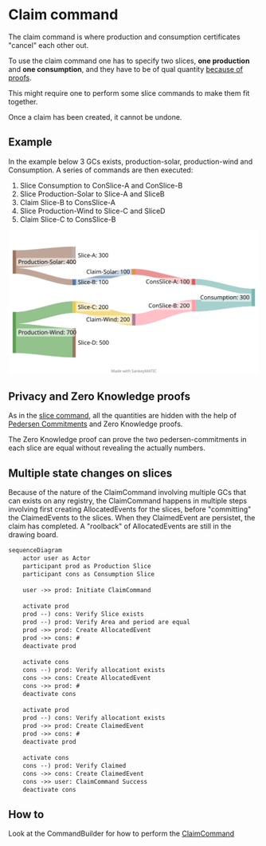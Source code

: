 # Claim command

The claim command is where production and consumption certificates "cancel" each other out.

To use the claim command one has to specify two slices, **one production** and **one consumption**, and they have to be of qual quantity [because of proofs](#privacy-and-zero-knowledge-proofs).

This might require one to perform some slice commands to make them fit together.

Once a claim has been created, it cannot be undone.

## Example

In the example below 3 GCs exists, production-solar, production-wind and Consumption.
A series of commands are then executed:

1. Slice Consumption to ConSlice-A and ConSlice-B
2. Slice Production-Solar to Slice-A and SliceB
3. Claim Slice-B to ConsSlice-A
4. Slice Production-Wind to Slice-C and SliceD
5. Claim Slice-C to ConsSlice-B

![Sankey diagram of GC Slices](claim_sankey.svg)
<!-- https://sankeymatic.com/build/
Production-Solar [300] Slice-A
Production-Solar [100] Slice-B

Slice-B [100] Claim-Solar
Claim-Solar  [100] ConsSlice-A
ConsSlice-A [100] Consumption

Production-Wind [200] Slice-C

Slice-C [200] Claim-Wind
Claim-Wind  [200] ConSlice-B

Production-Wind [500] Slice-D
ConSlice-B [200] Consumption
 -->

## Privacy and Zero Knowledge proofs

As in the [slice command](slice.md#privacy-and-mathematics), all the quantities are hidden with the help of [Pedersen Commitments](../../pedersen-commitments.md) and Zero Knowledge proofs.

The Zero Knowledge proof can prove the two pedersen-commitments in each slice are equal without revealing the actually numbers.

## Multiple state changes on slices

Because of the nature of the ClaimCommand involving multiple GCs that can exists on any registry,
the ClaimCommand happens in multiple steps involving first creating AllocatedEvents for the slices,
before "committing" the ClaimedEvents to the slices.
When they ClaimedEvent are persistet, the claim has completed.
A "roolback" of AllocatedEvents are still in the drawing board.


```mermaid
sequenceDiagram
    actor user as Actor
    participant prod as Production Slice
    participant cons as Consumption Slice

    user ->> prod: Initiate ClaimCommand

    activate prod
    prod --) cons: Verify Slice exists
    prod --) prod: Verify Area and period are equal
    prod ->> prod: Create AllocatedEvent
    prod ->> cons: #
    deactivate prod

    activate cons
    cons --) prod: Verify allocationt exists
    cons ->> cons: Create AllocatedEvent
    cons ->> prod: #
    deactivate cons

    activate prod
    prod --) cons: Verify allocationt exists
    prod ->> prod: Create ClaimedEvent
    prod ->> cons: #
    deactivate prod

    activate cons
    cons --) prod: Verify Claimed
    cons ->> cons: Create ClaimedEvent
    cons ->> user: ClaimCommand Success
    deactivate cons
```

## How to

Look at the CommandBuilder for how to perform the [ClaimCommand](xref:ProjectOrigin.Electricity.Client.ElectricityCommandBuilder.ClaimCertificate(ProjectOrigin.Electricity.Client.Models.ShieldedValue,ProjectOrigin.Electricity.Client.Models.FederatedCertifcateId,ProjectOrigin.Electricity.Client.Models.ShieldedValue,Key,ProjectOrigin.Electricity.Client.Models.FederatedCertifcateId,ProjectOrigin.Electricity.Client.Models.ShieldedValue,Key))
